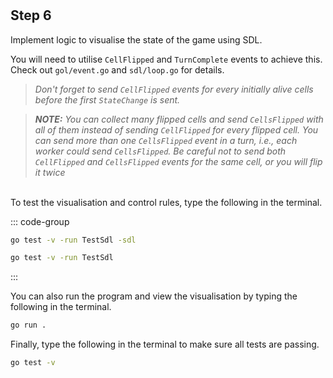 <!--@include: index.md-->
#

## Step 6

Implement logic to visualise the state of the game using SDL.

You will need to utilise `CellFlipped` and `TurnComplete` events to achieve this.
Check out `gol/event.go` and `sdl/loop.go` for details.

> *Don't forget to send `CellFlipped` events for every initially alive cells before the first `StateChange` is sent.*

> ***NOTE:** You can collect many flipped cells and send `CellsFlipped` with all of them instead of sending `CellFlipped` for every flipped cell.
> You can send more than one `CellsFlipped` event in a turn, i.e., each worker could send `CellsFlipped`.
> Be careful not to send both `CellFlipped` and `CellsFlipped` events for the same cell, or you will flip it twice*

\
To test the visualisation and control rules, type the following in the terminal.

::: code-group

``` bash [Test with SDL window]
go test -v -run TestSdl -sdl
```

``` bash [Test without SDL window]
go test -v -run TestSdl
```

:::

You can also run the program and view the visualisation by typing the following in the terminal.

``` bash
go run .
```

Finally, type the following in the terminal to make sure all tests are passing.

``` bash
go test -v
```
